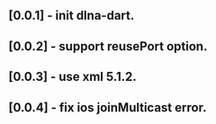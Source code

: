 ## [0.0.1] - init dlna-dart.
## [0.0.2] - support reusePort option.
## [0.0.3] - use xml 5.1.2.
## [0.0.4] - fix ios joinMulticast error.

